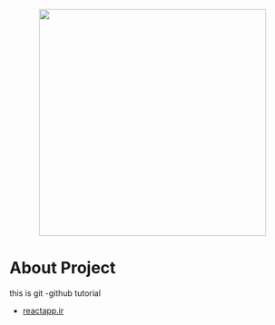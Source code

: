 <p align="center"><img src="https://reactapp.ir/wp-content/uploads/react.df70b005-1.png" width="400"></p>

# About Project

this is git -github tutorial

- [reactapp.ir](https://reactapp.ir)